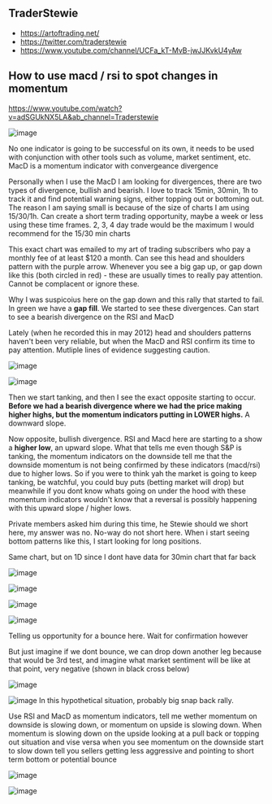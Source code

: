 ## TraderStewie

* https://artoftrading.net/
* https://twitter.com/traderstewie
* https://www.youtube.com/channel/UCFa_kT-MvB-jwJJKvkU4yAw

## How to use macd / rsi to spot changes in momentum

https://www.youtube.com/watch?v=adSGUkNX5LA&ab_channel=Traderstewie


![image](https://user-images.githubusercontent.com/10590095/110253494-4b28ac00-7f50-11eb-98e2-9a6744458328.png)

No one indicator is going to be successful on its own, it needs to be used with conjunction with other tools such as volume, market sentiment, etc. MacD is a momentum indicator with convergeance divergence

Personally when I use the MacD I am looking for divergences, there are two types of divergence, bullish and bearish. I love to track 15min, 30min, 1h to track it and find potential warning signs, either topping out or bottoming out. The reason I am saying small is because of the size of charts I am using 15/30/1h. Can create a short term trading opportunity, maybe a week or less using these time frames. 2, 3, 4 day trade would be the maximum I would recommend for the 15/30 min charts

This exact chart was emailed to my art of trading subscribers who pay a monthly fee of at least $120 a month. Can see this head and shoulders pattern with the purple arrow.
Whenever you see a big gap up, or gap down like this (both circled in red) - these are usually times to really pay attention. Cannot be complacent or ignore these. 

Why I was suspicoius here on the gap down and this rally that started to fail. In green we have a **gap fill**. We started to see these divergences. Can start to see a bearish divergence on the RSI and MacD

Lately (when he recorded this in may 2012) head and shoulders patterns haven't been very reliable, but when the MacD and RSI confirm its time to pay attention. Mutliple lines of evidence suggesting caution. 

![image](https://user-images.githubusercontent.com/10590095/110248641-ca5db600-7f37-11eb-9b58-09ca218c1b13.png)

![image](https://user-images.githubusercontent.com/10590095/110248652-d21d5a80-7f37-11eb-9f4f-a445ca74fca6.png)

Then we start tanking, and then I see the exact opposite starting to occur. **Before we had a bearish divergence where we had the price making higher highs, but the momentum indicators putting in LOWER highs.** A downward slope. 

Now opposite, bullish divergence. RSI and Macd here are starting to a show a **higher low**, an upward slope. What that tells me even though S&P is tanking, the momentum indicators on the downside tell me that the downside momentum is not being confirmed by these indicators (macd/rsi) due to higher lows. So if you were to think yah the market is going to keep tanking, be watchful, you could buy puts (betting market will drop) but meanwhile if you dont know whats going on under the hood with these momentum indicators wouldn't know that a reversal is possibly happening with this upward slope / higher lows. 

Private members asked him during this time, he Stewie should we short here, my answer was no. No-way do not short here. When i start seeing bottom patterns like this, I start looking for long positions.

Same chart, but on 1D since I dont have data for 30min chart that far back

![image](https://user-images.githubusercontent.com/10590095/110252528-870d4280-7f4b-11eb-9031-114c5522a8a1.png)

![image](https://user-images.githubusercontent.com/10590095/110252531-8b396000-7f4b-11eb-9d7f-559947067bef.png)


![image](https://user-images.githubusercontent.com/10590095/110248874-cf6f3500-7f38-11eb-8eaf-f28c51fd5890.png)

![image](https://user-images.githubusercontent.com/10590095/110248876-d8600680-7f38-11eb-9887-ed2a4720d86a.png)

Telling us opportunity for a bounce here. Wait for confirmation however

But just imagine if we dont bounce, we can drop down another leg because that would be 3rd test, and imagine what market sentiment will be like at that point, very negative (shown in black cross below)

![image](https://user-images.githubusercontent.com/10590095/110248930-178e5780-7f39-11eb-8ab2-f727c663b683.png)

![image](https://user-images.githubusercontent.com/10590095/110249034-8c619180-7f39-11eb-92d6-9596ccdc65d1.png)
In this hypothetical situation, probably big snap back rally. 

Use RSI and MacD as momentum indicators, tell me wether momentum on downside is slowing down, or momentum on upside is slowing down. When momentum is slowing down on the upside looking at a pull back or topping out situation and vise versa when you see momentum on the downside start to slow down tell you sellers getting less aggressive and pointing to short term bottom or potential bounce

![image](https://user-images.githubusercontent.com/10590095/110252541-98eee580-7f4b-11eb-9323-4e1f8ef1b47b.png)

![image](https://user-images.githubusercontent.com/10590095/110252635-f2efab00-7f4b-11eb-9656-babdf44108c2.png)
